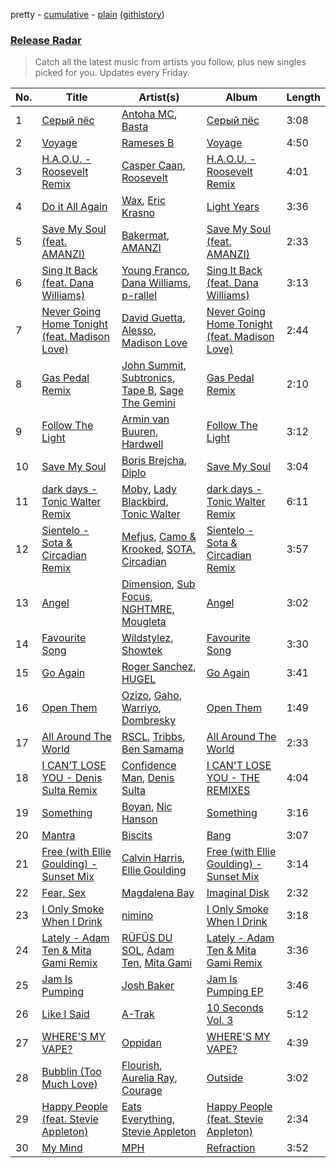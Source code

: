 pretty - [cumulative](/playlists/cumulative/Release%20Radar.md) - [plain](/playlists/plain/37i9dQZEVXbsudmxBFKW7G) ([githistory](https://github.githistory.xyz/vitokorn/spotify-playlist-archive/blob/master/playlists/plain/37i9dQZEVXbsudmxBFKW7G))
### [Release Radar](https://open.spotify.com/playlist/37i9dQZEVXbsudmxBFKW7G)

> Catch all the latest music from artists you follow, plus new singles picked for you. Updates every Friday.

| No. | Title | Artist(s) | Album | Length |
|---|---|---|---|---|
| 1 | [Серый пёс](https://open.spotify.com/track/7iSE9o1sSduimjMrmToYbq) | [Antoha MC](https://open.spotify.com/artist/6OqmKFaRcw0f23m5PQ9CrL), [Basta](https://open.spotify.com/artist/7as5DY4Rz9jac9tgoTrj9H) | [Серый пёс](https://open.spotify.com/album/6GJmioNDh5z3d2wq6Rqq4B) | 3:08 |
| 2 | [Voyage](https://open.spotify.com/track/0uKWX6TcTrnrGuX6rhntBK) | [Rameses B](https://open.spotify.com/artist/06EfEcjc0vdvI6VNL0soIO) | [Voyage](https://open.spotify.com/album/1zaXMIcuXzNCapNpkPl7xL) | 4:50 |
| 3 | [H.A.O.U. - Roosevelt Remix](https://open.spotify.com/track/3poUYstXmNyU9ikqeUD4ej) | [Casper Caan](https://open.spotify.com/artist/0dtmnZBKsEGpSCpdcr3pRc), [Roosevelt](https://open.spotify.com/artist/4AQrqVz6BYwy29iMxcGtx7) | [H.A.O.U. - Roosevelt Remix](https://open.spotify.com/album/19yAxe1Ji3AMSx8yTK7C70) | 4:01 |
| 4 | [Do it All Again](https://open.spotify.com/track/7s62mYqs8RVpozHlLYijEn) | [Wax](https://open.spotify.com/artist/36kzCQhGfJzrLuZzrHweNV), [Eric Krasno](https://open.spotify.com/artist/6tQIsqw6DrDfdoPwOrOD6k) | [Light Years](https://open.spotify.com/album/0bf3519W3wgmPXssbEwfPk) | 3:36 |
| 5 | [Save My Soul (feat. AMANZI)](https://open.spotify.com/track/09SeFTIX9wjIPeDJokttb2) | [Bakermat](https://open.spotify.com/artist/3MyFDtqB80WZvbtCZRsekM), [AMANZI](https://open.spotify.com/artist/2JntGPQDmz3Lm0m3C7OEm4) | [Save My Soul (feat. AMANZI)](https://open.spotify.com/album/1gQZ0qp0b9itiBh7VnRW5z) | 2:33 |
| 6 | [Sing It Back (feat. Dana Williams)](https://open.spotify.com/track/6j8TmyhwPunLSpeNA4kVnI) | [Young Franco](https://open.spotify.com/artist/6mK0vAO13gT8jWYANyoXAl), [Dana Williams](https://open.spotify.com/artist/4rljPSpCHQzUJMNOvmw1DL), [p-rallel](https://open.spotify.com/artist/0YSI1Vwzd1u7wO7p3md4qD) | [Sing It Back (feat. Dana Williams)](https://open.spotify.com/album/6zAWHfeYvpUBY7hZ5TmnTp) | 3:13 |
| 7 | [Never Going Home Tonight (feat. Madison Love)](https://open.spotify.com/track/7K1BLb6MpvKuGEPpHw35mO) | [David Guetta](https://open.spotify.com/artist/1Cs0zKBU1kc0i8ypK3B9ai), [Alesso](https://open.spotify.com/artist/4AVFqumd2ogHFlRbKIjp1t), [Madison Love](https://open.spotify.com/artist/3BkE65DVH2NZSDQa6ZszcJ) | [Never Going Home Tonight (feat. Madison Love)](https://open.spotify.com/album/0tn39dXCidefjSr5PqXbcX) | 2:44 |
| 8 | [Gas Pedal Remix](https://open.spotify.com/track/1LcPGiq7EjLLFRTAITK1CA) | [John Summit](https://open.spotify.com/artist/7kNqXtgeIwFtelmRjWv205), [Subtronics](https://open.spotify.com/artist/3NJ94iuAmmMjbszODYT6pO), [Tape B](https://open.spotify.com/artist/59tlsKpLWoLTxjNNS2wdPi), [Sage The Gemini](https://open.spotify.com/artist/6d47Z08T4snK50HgTEHo5Z) | [Gas Pedal Remix](https://open.spotify.com/album/1uU1wFU6mAnhj3k4MQ0XJ5) | 2:10 |
| 9 | [Follow The Light](https://open.spotify.com/track/3EQ70Nq9D03VLRblD2JlJZ) | [Armin van Buuren](https://open.spotify.com/artist/0SfsnGyD8FpIN4U4WCkBZ5), [Hardwell](https://open.spotify.com/artist/6BrvowZBreEkXzJQMpL174) | [Follow The Light](https://open.spotify.com/album/4eSiwGNJjDddi2a7YjVYZ8) | 3:12 |
| 10 | [Save My Soul](https://open.spotify.com/track/0FAlTV2xvP1WgfKCXQ8o53) | [Boris Brejcha](https://open.spotify.com/artist/6caPJFLv1wesmM7gwK1ACy), [Diplo](https://open.spotify.com/artist/5fMUXHkw8R8eOP2RNVYEZX) | [Save My Soul](https://open.spotify.com/album/13jwc3YVFFMgTzotfBv674) | 3:04 |
| 11 | [dark days - Tonic Walter Remix](https://open.spotify.com/track/1l5tfsivI4VRKziSLLBIqY) | [Moby](https://open.spotify.com/artist/3OsRAKCvk37zwYcnzRf5XF), [Lady Blackbird](https://open.spotify.com/artist/0CcvfJAMRa28MnCnujCdXQ), [Tonic Walter](https://open.spotify.com/artist/6HfRl1vZ3mVDGkXb7Pknjv) | [dark days - Tonic Walter Remix](https://open.spotify.com/album/5JLSi9yzNkDo4n2IwCwnCD) | 6:11 |
| 12 | [Sientelo - Sota & Circadian Remix](https://open.spotify.com/track/25Ct5BPQbhZiNEBe8cmXcm) | [Mefjus](https://open.spotify.com/artist/54qqaSH6byJIb8eFWxe3Pj), [Camo & Krooked](https://open.spotify.com/artist/2N8IPNZTiNo3nj4mreOlHU), [SOTA](https://open.spotify.com/artist/78UYwUXnotbqcp2NTxjujP), [Circadian](https://open.spotify.com/artist/1YrGu3E2y8jG5JJFlDEWFE) | [Sientelo - Sota & Circadian Remix](https://open.spotify.com/album/6ANG5taElvY28rBOx4GaQx) | 3:57 |
| 13 | [Angel](https://open.spotify.com/track/5V00ZhzyrSKM6WSBn44gE3) | [Dimension](https://open.spotify.com/artist/1QMgre3BHX161ZHtWMUu6S), [Sub Focus](https://open.spotify.com/artist/0QaSiI5TLA4N7mcsdxShDO), [NGHTMRE](https://open.spotify.com/artist/76M2Ekj8bG8W7X2nbx2CpF), [Mougleta](https://open.spotify.com/artist/4gmndqcVVyxmzgOunTiuAD) | [Angel](https://open.spotify.com/album/1l8lYGYLSYgh5vdfxJjvBc) | 3:02 |
| 14 | [Favourite Song](https://open.spotify.com/track/5jt7ngF0zlquhwOMqvUv8I) | [Wildstylez](https://open.spotify.com/artist/0wr85NuJuAYZsRzP1lJgiV), [Showtek](https://open.spotify.com/artist/3gk0OYeLFWYupGFRHqLSR7) | [Favourite Song](https://open.spotify.com/album/7zY6hCEcLzK3WDmYTBVNhX) | 3:30 |
| 15 | [Go Again](https://open.spotify.com/track/1UX8fLMyjf4keyBNNg2dd7) | [Roger Sanchez](https://open.spotify.com/artist/1HT9k1ZSUL9IczSstOAgWJ), [HUGEL](https://open.spotify.com/artist/5PlfkPxwCpRRWQJBxCa0By) | [Go Again](https://open.spotify.com/album/0AmyHld9NcSRLBm5VMXgWS) | 3:41 |
| 16 | [Open Them](https://open.spotify.com/track/3jRmkKS6g8m1QCF5qc0C7P) | [Ozizo](https://open.spotify.com/artist/5mQpQplFegvzGUXOlfH1hO), [Gaho](https://open.spotify.com/artist/3ybZTNrlK0QhL4rBxfLHOc), [Warriyo](https://open.spotify.com/artist/153gpNcKRhv5Cn30q375Mr), [Dombresky](https://open.spotify.com/artist/2GVtgxcx7jg5xVCZsIHSGN) | [Open Them](https://open.spotify.com/album/0G7l3f6LlR58byl2EX5aGt) | 1:49 |
| 17 | [All Around The World](https://open.spotify.com/track/2Q23SEj6CPt1i9AIHLElCk) | [RSCL](https://open.spotify.com/artist/5pkU7zjIzHgfN1n91e51r3), [Tribbs](https://open.spotify.com/artist/6iqDK7aHVlwGGgPmcdSK5L), [Ben Samama](https://open.spotify.com/artist/3MICPvsOVZdedC4KnDT0S4) | [All Around The World](https://open.spotify.com/album/7AMhvpt13Huj5IMW8JH3vg) | 2:33 |
| 18 | [I CAN’T LOSE YOU - Denis Sulta Remix](https://open.spotify.com/track/0zcl6vMNh2tWXyR0nuII9t) | [Confidence Man](https://open.spotify.com/artist/0RwXnFrEoI8tltFvYpJgP6), [Denis Sulta](https://open.spotify.com/artist/7cDu9zG1gVQrMdSGBAhzvn) | [I CAN'T LOSE YOU - THE REMIXES](https://open.spotify.com/album/6dAbaGFIidEtnIJ6R0Yemz) | 4:04 |
| 19 | [Something](https://open.spotify.com/track/4pf6UyOlaDtySrahgrbzqL) | [Boyan](https://open.spotify.com/artist/0Oro38xoxbaWM8qUopnYoJ), [Nic Hanson](https://open.spotify.com/artist/1NrFTpkB0RvbVLYl0p5Xvc) | [Something](https://open.spotify.com/album/6nQbrIplcsesOfWOoWPP8p) | 3:16 |
| 20 | [Mantra](https://open.spotify.com/track/54J38a4XiM1L8uFat59WvW) | [Biscits](https://open.spotify.com/artist/052B9SONfhoScw7dgYWw5o) | [Bang](https://open.spotify.com/album/1vgBUWkcKXZilezNBE6PnG) | 3:07 |
| 21 | [Free (with Ellie Goulding) - Sunset Mix](https://open.spotify.com/track/6ufbHepbCzxKU4x7JTL90n) | [Calvin Harris](https://open.spotify.com/artist/7CajNmpbOovFoOoasH2HaY), [Ellie Goulding](https://open.spotify.com/artist/0X2BH1fck6amBIoJhDVmmJ) | [Free (with Ellie Goulding) - Sunset Mix](https://open.spotify.com/album/0o2FyhW9lFDC6ohrr4pztB) | 3:14 |
| 22 | [Fear, Sex](https://open.spotify.com/track/5pUl86WPdIEncWK57kGcOY) | [Magdalena Bay](https://open.spotify.com/artist/1oPRcJUkloHaRLYx0olBLJ) | [Imaginal Disk](https://open.spotify.com/album/4HTy9WFTYooRjE9giTmzAF) | 2:32 |
| 23 | [I Only Smoke When I Drink](https://open.spotify.com/track/39glDGcpBhLVMSsQhvtqHR) | [nimino](https://open.spotify.com/artist/5x0R3zoC09GMiRJomoexLV) | [I Only Smoke When I Drink](https://open.spotify.com/album/05iJvxOa8h8GjGPe5JnvDG) | 3:18 |
| 24 | [Lately - Adam Ten & Mita Gami Remix](https://open.spotify.com/track/5HgrvZrpVrxBNoI7ZBrVm6) | [RÜFÜS DU SOL](https://open.spotify.com/artist/5Pb27ujIyYb33zBqVysBkj), [Adam Ten](https://open.spotify.com/artist/05tmGPn4fFdVpnsMt0YW5S), [Mita Gami](https://open.spotify.com/artist/6Y9N9gdo5jpzGsExWDymS8) | [Lately - Adam Ten & Mita Gami Remix](https://open.spotify.com/album/4ZbiLPBXv5HzUpiatp5Bgc) | 3:36 |
| 25 | [Jam Is Pumping](https://open.spotify.com/track/1tXkSkbltR7XjRxkgMZSNW) | [Josh Baker](https://open.spotify.com/artist/4zf8Awb8y1X9qwL4oiVRd6) | [Jam Is Pumping EP](https://open.spotify.com/album/7CIfwfDu0SqRHtkt50Krtq) | 3:46 |
| 26 | [Like I Said](https://open.spotify.com/track/2BwB7yxrTNrubtfTMVjcMu) | [A-Trak](https://open.spotify.com/artist/3TaUSUXn41GixL7zbvrIDt) | [10 Seconds Vol. 3](https://open.spotify.com/album/0onpzeJOcg9RDxcUJ1WQZz) | 5:12 |
| 27 | [WHERE'S MY VAPE?](https://open.spotify.com/track/398FKmK2bGM2FBmI0g9PnN) | [Oppidan](https://open.spotify.com/artist/338p7qzZTDJSHJzSjIZMFK) | [WHERE'S MY VAPE?](https://open.spotify.com/album/2vNQ3JP3vnNL47n6yx5EIi) | 4:39 |
| 28 | [Bubblin (Too Much Love)](https://open.spotify.com/track/2316I3e6wHNl9mYPLDwwpq) | [Flourish](https://open.spotify.com/artist/5FyEVZanhJH5rwTLxKrmJ7), [Aurelia Ray](https://open.spotify.com/artist/1XBlyH8em537ST8B4bifds), [Courage](https://open.spotify.com/artist/1kGMaFXRovFOZJqxbVdnHq) | [Outside](https://open.spotify.com/album/1VPOWK8Vbkdg1Tkv4xbHu1) | 3:02 |
| 29 | [Happy People (feat. Stevie Appleton)](https://open.spotify.com/track/4PqgPfXmv76B0CQN8e7ka8) | [Eats Everything](https://open.spotify.com/artist/4W991QdgKWX4TO864ypInA), [Stevie Appleton](https://open.spotify.com/artist/5qMHOzLlXeOEjOncWYtRfZ) | [Happy People (feat. Stevie Appleton)](https://open.spotify.com/album/7v6ECYtA4YDhPxZDwG1kEf) | 2:34 |
| 30 | [My Mind](https://open.spotify.com/track/2PQOSqKLsPRWoFhQWm0BJz) | [MPH](https://open.spotify.com/artist/62SCu33InHVq97VaWw3eof) | [Refraction](https://open.spotify.com/album/2R2BtdlMg4A44CzaQdmFfa) | 3:52 |